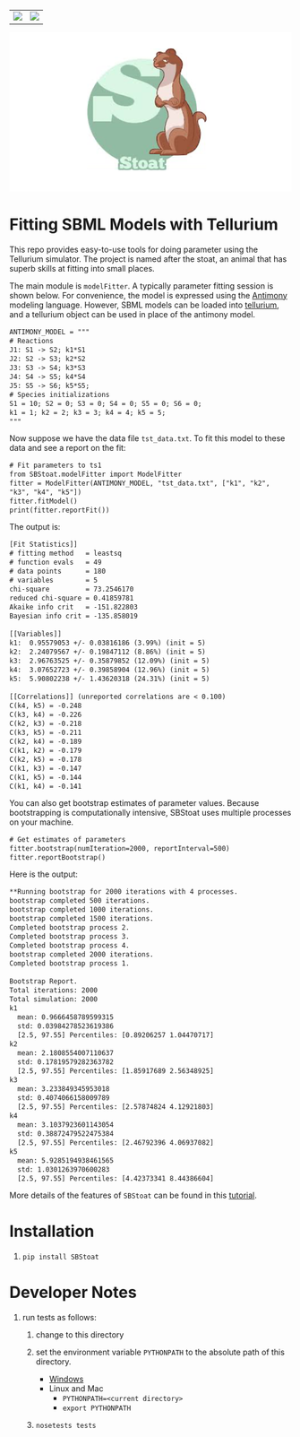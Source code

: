  <table style="width:100%">
  <tr>
    <td><img src="https://api.travis-ci.org/sys-bio/SBStoat.svg?branch=master" width="100"/></td>
    <td><img src="https://codecov.io/gh/sys-bio/SBStoat/branch/master/graph/badge.svg" /></td>
  </tr>
</table> 

![alt text](SBStoat_logo.png "")

 
<a href="https://codecov.io/gh/sys-bio/SBStoat">
</a>



# Fitting SBML Models with Tellurium

This repo provides easy-to-use tools for doing parameter using the Tellurium simulator.
The project is named after the stoat, an animal that has superb skills at fitting into small places.

The main module is `modelFitter`. A typically parameter fitting session is
shown below. For convenience, the model is expressed using the [Antimony](http://antimony.sourceforge.net/) modeling language.
However, SBML models can be loaded into [tellurium](http://tellurium.analogmachine.org/), and a tellurium object can be used in place of the antimony model.

    ANTIMONY_MODEL = """ 
    # Reactions   
    J1: S1 -> S2; k1*S1
    J2: S2 -> S3; k2*S2
    J3: S3 -> S4; k3*S3
    J4: S4 -> S5; k4*S4
    J5: S5 -> S6; k5*S5;
    # Species initializations
    S1 = 10; S2 = 0; S3 = 0; S4 = 0; S5 = 0; S6 = 0;
    k1 = 1; k2 = 2; k3 = 3; k4 = 4; k5 = 5;
    """
Now suppose we have the data file `tst_data.txt`. To fit this model to these data and see a report on the fit:

    # Fit parameters to ts1
    from SBStoat.modelFitter import ModelFitter
    fitter = ModelFitter(ANTIMONY_MODEL, "tst_data.txt", ["k1", "k2", "k3", "k4", "k5"])
    fitter.fitModel()
    print(fitter.reportFit())
    
The output is:

    [Fit Statistics]]
    # fitting method   = leastsq
    # function evals   = 49
    # data points      = 180
    # variables        = 5
    chi-square         = 73.2546170
    reduced chi-square = 0.41859781
    Akaike info crit   = -151.822803
    Bayesian info crit = -135.858019
    
    [[Variables]]
    k1:  0.95579053 +/- 0.03816186 (3.99%) (init = 5)
    k2:  2.24079567 +/- 0.19847112 (8.86%) (init = 5)
    k3:  2.96763525 +/- 0.35879852 (12.09%) (init = 5)
    k4:  3.07652723 +/- 0.39858904 (12.96%) (init = 5)
    k5:  5.90802238 +/- 1.43620318 (24.31%) (init = 5)
    
    [[Correlations]] (unreported correlations are < 0.100)
    C(k4, k5) = -0.248
    C(k3, k4) = -0.226
    C(k2, k3) = -0.218
    C(k3, k5) = -0.211
    C(k2, k4) = -0.189
    C(k1, k2) = -0.179
    C(k2, k5) = -0.178
    C(k1, k3) = -0.147
    C(k1, k5) = -0.144
    C(k1, k4) = -0.141
    
You can also get bootstrap estimates of parameter values. Because bootstrapping is computationally intensive, SBStoat uses multiple processes on your machine.

    # Get estimates of parameters
    fitter.bootstrap(numIteration=2000, reportInterval=500)
    fitter.reportBootstrap()
    
Here is the output:
    
    **Running bootstrap for 2000 iterations with 4 processes.
    bootstrap completed 500 iterations.
    bootstrap completed 1000 iterations.
    bootstrap completed 1500 iterations.
    Completed bootstrap process 2.
    Completed bootstrap process 3.
    Completed bootstrap process 4.
    bootstrap completed 2000 iterations.
    Completed bootstrap process 1.

    Bootstrap Report.
    Total iterations: 2000
    Total simulation: 2000
    k1
      mean: 0.9666458789599315
      std: 0.03984278523619386
      [2.5, 97.55] Percentiles: [0.89206257 1.04470717]
    k2
      mean: 2.1808554007110637
      std: 0.17819579282363782
      [2.5, 97.55] Percentiles: [1.85917689 2.56348925]
    k3
      mean: 3.233849345953018
      std: 0.4074066158009789
      [2.5, 97.55] Percentiles: [2.57874824 4.12921803]
    k4
      mean: 3.1037923601143054
      std: 0.38872479522475384
      [2.5, 97.55] Percentiles: [2.46792396 4.06937082]
    k5
      mean: 5.9285194938461565
      std: 1.0301263970600283
      [2.5, 97.55] Percentiles: [4.42373341 8.44386604]

More details of the features of `SBStoat` can be found in this
[tutorial](https://github.com/sys-bio/SBStoat/blob/master/notebooks/Tutorial%20on%20Utilities%20for%20Model%20Fitting.ipynb).

# Installation
1. `pip install SBStoat`


# Developer Notes

1. run tests as follows:
   1. change to this directory
   1. set the environment variable `PYTHONPATH` to
      the absolute path of this directory.
      - [Windows](https://www.computerhope.com/issues/ch000549.htm)
      - Linux and Mac
        - `PYTHONPATH=<current directory>`
        - `export PYTHONPATH`
   
   1. `nosetests tests`


